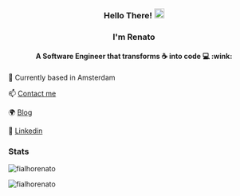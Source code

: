 <h3 align="center">Hello There! <img src="https://media.giphy.com/media/hvRJCLFzcasrR4ia7z/giphy.gif" width="20" height="20"></h3>
<h3 align="center">I'm Renato</h3>

<h4 align="center">A Software Engineer that transforms ☕ into code 💻 :wink:</h4>

  📍 Currently based in Amsterdam <img src="https://images.emojiterra.com/openmoji/v13.1/512px/1f1f3-1f1f1.png" width="15px">
  
  📫 [Contact me][contact-me]
  
  🌍 [Blog][website]
  
  💼 [Linkedin][linkedin]

### Stats
<p align="left"> <img src="https://komarev.com/ghpvc/?username=fialhorenato&label=Profile%20views&color=0e75b6&style=flat" alt="fialhorenato" /> </p>
<img align="center" src="https://github-readme-stats.vercel.app/api?username=fialhorenato&show_icons=true&locale=en&line_height=27" alt="fialhorenato" />

[website]: https://renatofialho.com
[linkedin]: https://www.linkedin.com/in/renatofialho
[contact-me]: https://www.renatofialho.com/contact/
[hotmart]: https://www.hotmart.com/


